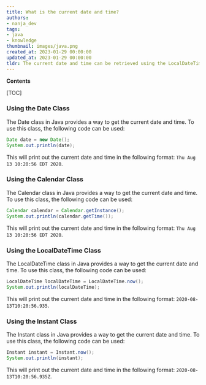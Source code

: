 ```yaml
---
title: What is the current date and time?
authors:
- nanja_dev
tags:
- java
- knowledge
thumbnail: images/java.png
created_at: 2023-01-29 00:00:00
updated_at: 2023-01-29 00:00:00
tldr: The current date and time can be retrieved using the LocalDateTime.now() method.
---
```


**Contents**

[TOC]

### Using the Date Class

The Date class in Java provides a way to get the current date and time. To use this class, the following code can be used:

```java
Date date = new Date();
System.out.println(date);
```

This will print out the current date and time in the following format: `Thu Aug 13 10:20:56 EDT 2020`.

### Using the Calendar Class

The Calendar class in Java provides a way to get the current date and time. To use this class, the following code can be used:

```java
Calendar calendar = Calendar.getInstance();
System.out.println(calendar.getTime());
```

This will print out the current date and time in the following format: `Thu Aug 13 10:20:56 EDT 2020`.

### Using the LocalDateTime Class

The LocalDateTime class in Java provides a way to get the current date and time. To use this class, the following code can be used:

```java
LocalDateTime localDateTime = LocalDateTime.now();
System.out.println(localDateTime);
```

This will print out the current date and time in the following format: `2020-08-13T10:20:56.935`.

### Using the Instant Class

The Instant class in Java provides a way to get the current date and time. To use this class, the following code can be used:

```java
Instant instant = Instant.now();
System.out.println(instant);
```

This will print out the current date and time in the following format: `2020-08-13T10:20:56.935Z`.
